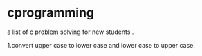 # cprogramming
 a list of c problem solving for new students .

1.convert upper case to lower case and lower case to upper case.
